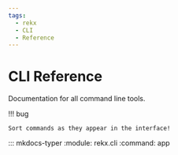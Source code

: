 ```yaml
---
tags:
  - rekx
  - CLI
  - Reference
---
```


# CLI Reference

Documentation for all command line tools.

!!! bug

    Sort commands as they appear in the interface!

::: mkdocs-typer
    :module: rekx.cli
    :command: app
